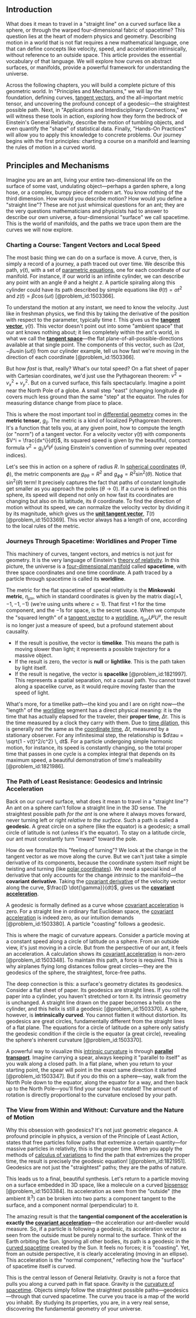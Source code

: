 ## Introduction
What does it mean to travel in a "straight line" on a curved surface like a sphere, or through the warped four-dimensional fabric of spacetime? This question lies at the heart of modern physics and geometry. Describing motion in a world that is not flat requires a new mathematical language, one that can define concepts like velocity, speed, and acceleration intrinsically, without reference to an outside space. This article provides the essential vocabulary of that language. We will explore how curves on abstract surfaces, or manifolds, provide a powerful framework for understanding the universe.

Across the following chapters, you will build a complete picture of this geometric world. In "Principles and Mechanisms," we will lay the foundation, defining curves, [tangent vectors](@article_id:265000), and the all-important metric tensor, and uncovering the profound concept of a geodesic—the straightest possible path. Next, in "Applications and Interdisciplinary Connections," we will witness these tools in action, exploring how they form the bedrock of Einstein's General Relativity, describe the motion of tumbling objects, and even quantify the "shape" of statistical data. Finally, "Hands-On Practices" will allow you to apply this knowledge to concrete problems. Our journey begins with the first principles: charting a course on a manifold and learning the rules of motion in a curved world.

## Principles and Mechanisms

Imagine you are an ant, living your entire two-dimensional life on the surface of some vast, undulating object—perhaps a garden sphere, a long hose, or a complex, bumpy piece of modern art. You know nothing of the third dimension. How would you describe motion? How would you define a "straight line"? These are not just whimsical questions for an ant; they are the very questions mathematicians and physicists had to answer to describe our own universe, a four-dimensional "surface" we call spacetime. This is the world of manifolds, and the paths we trace upon them are the curves we will now explore.

### Charting a Course: Tangent Vectors and Local Speed

The most basic thing we can do on a surface is move. A curve, then, is simply a record of a journey, a path traced out over time. We describe this path, $\gamma(t)$, with a set of [parametric equations](@article_id:171866), one for each coordinate of our manifold. For instance, if our world is an infinite cylinder, we can describe any point with an angle $\theta$ and a height $z$. A particle spiraling along this cylinder could have its path described by simple equations like $\theta(t) = \alpha t^2$ and $z(t) = \beta \cos(\omega t)$ [@problem_id:1503366].

To understand the motion at any instant, we need to know the velocity. Just like in freshman physics, we find this by taking the derivative of the position with respect to the parameter, typically time $t$. This gives us the **[tangent vector](@article_id:264342)**, $\dot{\gamma}(t)$. This vector doesn't point out into some "ambient space" that our ant knows nothing about; it lies completely within the ant's world, in what we call the **[tangent space](@article_id:140534)**—the flat plane-of-all-possible-directions available at that single point. The components of this vector, such as $(2\alpha t, -\beta \omega \sin(\omega t))$ from our cylinder example, tell us how fast we're moving in the direction of each coordinate [@problem_id:1503366].

But how *fast* is that, really? What's our total speed? On a flat sheet of paper with Cartesian coordinates, we'd just use the Pythagorean theorem: $v^2 = v_x^2 + v_y^2$. But on a curved surface, this fails spectacularly. Imagine a point near the North Pole of a globe. A small step "east" (changing longitude $\phi$) covers much less ground than the same "step" at the equator. The rules for measuring distance change from place to place.

This is where the most important tool in [differential geometry](@article_id:145324) comes in: the **metric tensor**, $g_{ij}$. The metric is a kind of localized Pythagorean theorem. It's a function that tells you, at any given point, how to compute the length (or "norm") of a tangent vector. For a velocity vector $\dot{\gamma}(t)$ with components $V^i = \frac{dx^i}{dt}$, its squared speed is given by the beautiful, compact formula $v^2 = g_{ij}V^iV^j$ (using Einstein's convention of summing over repeated indices).

Let's see this in action on a sphere of radius $R$. In [spherical coordinates](@article_id:145560) $(\theta, \phi)$, the metric components are $g_{\theta\theta} = R^2$ and $g_{\phi\phi} = R^2 \sin^2(\theta)$. Notice that $\sin^2(\theta)$ term! It precisely captures the fact that paths of constant longitude get smaller as you approach the poles ($\theta \to 0$). If a curve is defined on this sphere, its speed will depend not only on how fast its coordinates are changing but also on its latitude, its $\theta$ coordinate. To find the direction of motion without its speed, we can normalize the velocity vector by dividing it by its magnitude, which gives us the **[unit tangent vector](@article_id:262491)**, $T(t)$ [@problem_id:1503369]. This vector always has a length of one, according to the local rules of the metric.

### Journeys Through Spacetime: Worldlines and Proper Time

This machinery of curves, tangent vectors, and metrics is not just for geometry. It is the very language of Einstein's [theory of relativity](@article_id:181829). In this picture, the universe is a [four-dimensional manifold](@article_id:274457) called **spacetime**, with three space coordinates and one time coordinate. A path traced by a particle through spacetime is called its **worldline**.

The metric for the flat spacetime of special relativity is the **Minkowski metric**, $\eta_{\mu\nu}$, which in standard coordinates is given by the matrix $\mathrm{diag}(+1, -1, -1, -1)$ (we're using units where $c=1$). That first $+1$ for the time component, and the $-1$s for space, is the secret sauce. When we compute the "squared length" of a [tangent vector](@article_id:264342) to a [worldline](@article_id:198542), $\eta_{\mu\nu} U^\mu U^\nu$, the result is no longer just a measure of speed, but a profound statement about causality.

*   If the result is positive, the vector is **timelike**. This means the path is moving slower than light; it represents a possible trajectory for a massive object.
*   If the result is zero, the vector is **null** or **lightlike**. This is the path taken by light itself.
*   If the result is negative, the vector is **spacelike** [@problem_id:1821997]. This represents a spatial separation, not a causal path. You cannot travel along a spacelike curve, as it would require moving faster than the speed of light.

What's more, for a timelike path—the kind you and I are on right now—the "length" of the [worldline](@article_id:198542) segment has a direct physical meaning: it is the time that has actually elapsed for the traveler, their **proper time**, $\Delta\tau$. This is the time measured by a clock they carry with them. Due to [time dilation](@article_id:157383), this is generally *not* the same as the [coordinate time](@article_id:263226), $\Delta t$, measured by a stationary observer. For any infinitesimal step, the relationship is $d\tau = \sqrt{1 - v(t)^2/c^2} \, dt$. For a particle undergoing simple harmonic motion, for instance, its speed is constantly changing, so the total proper time that passes in one cycle is a complex integral that depends on its maximum speed, a beautiful demonstration of time's malleability [@problem_id:1821986].

### The Path of Least Resistance: Geodesics and Intrinsic Acceleration

Back on our curved surface, what does it mean to travel in a "straight line"? An ant on a sphere can't follow a straight line in the 3D sense. The straightest possible path *for the ant* is one where it always moves forward, never turning left or right *relative to the surface*. Such a path is called a **geodesic**. A great circle on a sphere (like the equator) is a geodesic; a small circle of latitude is not (unless it's the equator). To stay on a latitude circle, our ant must constantly turn "inward" toward the pole.

How do we formalize this "feeling of turning"? We look at the change in the tangent vector as we move along the curve. But we can't just take a simple derivative of its components, because the coordinate system itself might be twisting and turning (like [polar coordinates](@article_id:158931)). We need a special kind of derivative that only accounts for the change *intrinsic* to the manifold—the **covariant derivative**. Taking the [covariant derivative](@article_id:151982) of the velocity vector along the curve, $\frac{D \dot{\gamma}}{dt}$, gives us the **[covariant acceleration](@article_id:173730)**.

A geodesic is formally defined as a curve whose [covariant acceleration](@article_id:173730) is zero. For a straight line in ordinary flat Euclidean space, the [covariant acceleration](@article_id:173730) is indeed zero, as our intuition demands [@problem_id:1503380]. A particle "coasting" follows a geodesic.

This is where the magic of curvature appears. Consider a particle moving at a constant speed along a circle of latitude on a sphere. From an outside view, it's just moving in a circle. But from the perspective of our ant, it feels an acceleration. A calculation shows its [covariant acceleration](@article_id:173730) is non-zero [@problem_id:1503348]. To maintain this path, a force is required. This is why airplanes flying long distances follow great circles—they are the geodesics of the sphere, the straightest, force-free paths.

The deep connection is this: a surface's geometry dictates its geodesics. Consider a flat sheet of paper. Its geodesics are straight lines. If you roll the paper into a cylinder, you haven't stretched or torn it. Its intrinsic geometry is unchanged. A straight line drawn on the paper becomes a helix on the cylinder, and this helix is still a geodesic [@problem_id:1503370]. A sphere, however, is **intrinsically curved**. You cannot flatten it without distortion. Its geodesics are great circles, fundamentally different from the straight lines of a flat plane. The equations for a circle of latitude on a sphere only satisfy the geodesic condition if the circle is the equator (a great circle), revealing the sphere's inherent curvature [@problem_id:1503370].

A powerful way to visualize this [intrinsic curvature](@article_id:161207) is through **[parallel transport](@article_id:160177)**. Imagine carrying a spear, always keeping it "parallel to itself" as you walk along a closed path. In a flat plane, when you return to your starting point, the spear will point in the exact same direction it started [@problem_id:1503347]. But if you do this on a sphere—say, walk from the North Pole down to the equator, along the equator for a way, and then back up to the North Pole—you'll find your spear has rotated! The amount of rotation is directly proportional to the curvature enclosed by your path.

### The View from Within and Without: Curvature and the Nature of Motion

Why this obsession with geodesics? It's not just geometric elegance. A profound principle in physics, a version of the Principle of Least Action, states that free particles follow paths that extremize a certain quantity—for massive particles in relativity, this is the proper time. When you apply the methods of [calculus of variations](@article_id:141740) to find the path that extremizes the proper time, the result is precisely the geodesic equation! [@problem_id:1821951]. Geodesics are not just the "straightest" paths; they are the paths of nature.

This leads us to a final, beautiful synthesis. Let's return to a particle moving on a surface embedded in 3D space, like a molecule on a curved [biosensor](@article_id:275438) [@problem_id:1503384]. Its acceleration as seen from the "outside" (the ambient $\mathbb{R}^3$) can be broken into two parts: a component tangent to the surface, and a component normal (perpendicular) to it.

The amazing result is that the **tangential component of the acceleration is exactly the [covariant acceleration](@article_id:173730)**—the acceleration our ant-dweller would measure. So, if a particle is following a geodesic, its acceleration vector as seen from the outside must be purely normal to the surface. Think of the Earth orbiting the Sun. Ignoring all other bodies, its path is a geodesic in the [curved spacetime](@article_id:184444) created by the Sun. It feels no forces; it is "coasting". Yet, from an outside perspective, it is clearly accelerating (moving in an ellipse). This acceleration is the "normal component," reflecting how the "surface" of spacetime itself is curved.

This is the central lesson of General Relativity. Gravity is not a force that pulls you along a curved path in flat space. Gravity *is* the [curvature of spacetime](@article_id:188986). Objects simply follow the straightest possible paths—geodesics—through that curved spacetime. The curve you trace is a map of the world you inhabit. By studying its properties, you are, in a very real sense, discovering the fundamental geometry of your universe.